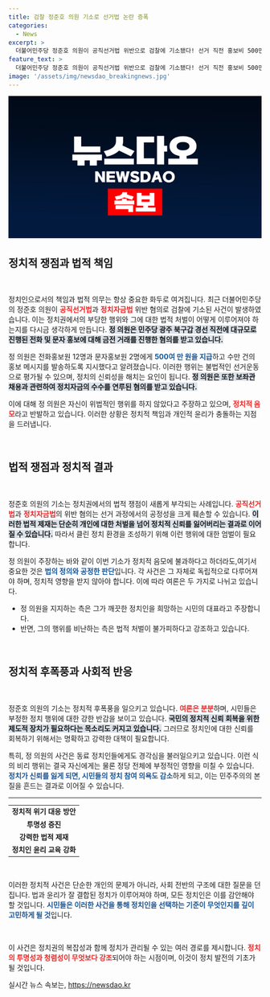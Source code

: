 ```yaml
---
title: 검찰 정준호 의원 기소로 선거법 논란 증폭
categories:
  - News
excerpt: >
  더불어민주당 정준호 의원이 공직선거법 위반으로 검찰에 기소됐다! 선거 직전 홍보비 500만 원과 딸의 보좌관 채용 약속이 논란의 중심으로 떠오르며 정치적 파장이 예상된다. 클릭해서 속속들이 확인하세요!
feature_text: >
  더불어민주당 정준호 의원이 공직선거법 위반으로 검찰에 기소됐다! 선거 직전 홍보비 500만 원과 딸의 보좌관 채용 약속이 논란의 중심으로 떠오르며 정치적 파장이 예상된다. 클릭해서 속속들이 확인하세요!
image: '/assets/img/newsdao_breakingnews.jpg'
---
```


<p><img src="/assets/img/newsdao_breakingnews.jpg" alt="ranknews 속보" /></p>

<h2 data-ke-size="size26">정치적 쟁점과 법적 책임</h2>

<p data-ke-size="size16">&nbsp;</p>

<p>정치인으로서의 책임과 법적 의무는 항상 중요한 화두로 여겨집니다. 최근 더불어민주당의 정준호 의원이 <b><span style="color: #ee2323;">공직선거법</span></b>과 <b><span style="color: #ee2323;">정치자금법</span></b> 위반 혐의로 검찰에 기소된 사건이 발생하였습니다. 이는 정치권에서의 부당한 행위와 그에 대한 법적 처벌이 어떻게 이루어져야 하는지를 다시금 생각하게 만듭니다. <b><span style="background-color: #21538527;">정 의원은 민주당 광주 북구갑 경선 직전에 대규모로 진행된 전화 및 문자 홍보에 대해 금전 거래를 진행한 혐의를 받고 있습니다.</span></b> </p>

<p>정 의원은 전화홍보원 12명과 문자홍보원 2명에게 <b><span style="color: #1a5490;">500여 만 원을 지급</span></b>하고 수만 건의 홍보 메시지를 발송하도록 지시했다고 알려졌습니다. 이러한 행위는 불법적인 선거운동으로 평가될 수 있으며, 정치의 신뢰성을 해치는 요인이 됩니다. <b><span style="background-color: #21538527;">정 의원은 또한 보좌관 채용과 관련하여 정치자금의 수수를 연루된 혐의를 받고 있습니다.</span></b> </p>

<p>이에 대해 정 의원은 자신이 위법적인 행위를 하지 않았다고 주장하고 있으며, <b><span style="color: #ee2323;">정치적 음모</span></b>라고 반발하고 있습니다. 이러한 상황은 정치적 책임과 개인적 윤리가 충돌하는 지점을 드러냅니다. </p>

<p data-ke-size="size16">&nbsp;</p>

<h2 data-ke-size="size26">법적 쟁점과 정치적 결과</h2>

<p data-ke-size="size16">&nbsp;</p>

<p>정준호 의원의 기소는 정치권에서의 법적 쟁점이 새롭게 부각되는 사례입니다. <b><span style="color: #ee2323;">공직선거법</span></b>과 <b><span style="color: #ee2323;">정치자금법</span></b>의 위반 혐의는 선거 과정에서의 공정성을 크게 훼손할 수 있습니다. <b><span style="background-color: #21538527;">이러한 법적 제재는 단순히 개인에 대한 처벌을 넘어 정치적 신뢰를 잃어버리는 결과로 이어질 수 있습니다.</span></b> 따라서 클린 정치 환경을 조성하기 위해 이런 행위에 대한 엄벌이 필요합니다.</p>

<p>정 의원이 주장하는 바와 같이 이번 기소가 정치적 음모에 불과하다고 하더라도,여기서 중요한 것은 <b><span style="color: #1a5490;">법의 정의와 공정한 판단</span></b>입니다. 각 사건은 그 자체로 독립적으로 다루어져야 하며, 정치적 영향을 받지 않아야 합니다. 이에 따라 여론은 두 가지로 나뉘고 있습니다. </p>

<ul>
<li>정 의원을 지지하는 측은 그가 깨끗한 정치인을 희망하는 시민의 대표라고 주장합니다.</li>
<li>반면, 그의 행위를 비난하는 측은 법적 처벌이 불가피하다고 강조하고 있습니다.</li>
</ul>

<p data-ke-size="size16">&nbsp;</p>

<h2 data-ke-size="size26">정치적 후폭풍과 사회적 반응</h2>

<p data-ke-size="size16">&nbsp;</p>

<p>정준호 의원의 기소는 정치적 후폭풍을 일으키고 있습니다. <b><span style="color: #ee2323;">여론은 분분</span></b>하며, 시민들은 부정한 정치 행위에 대한 강한 반감을 보이고 있습니다. <b><span style="background-color: #21538527;">국민의 정치적 신뢰 회복을 위한 제도적 장치가 필요하다는 목소리도 커지고 있습니다.</span></b> 그러므로 정치인에 대한 신뢰를 회복하기 위해서는 명확하고 강력한 대책이 필요합니다.</p>

<p>특히, 정 의원의 사건은 동료 정치인들에게도 경각심을 불러일으키고 있습니다. 이런 식의 비리 행위는 결국 자신에게는 물론 정당 전체에 부정적인 영향을 미칠 수 있습니다. <b><span style="color: #1a5490;">정치가 신뢰를 잃게 되면, 시민들의 정치 참여 의욕도 감소</span></b>하게 되고, 이는 민주주의의 본질을 흔드는 결과로 이어질 수 있습니다. </p>

<hr>

<table>
<tr>
<td style="text-align: center; height: 17px;"><b>정치적 위기 대응 방안</b></td>
</tr>
<tr>
<td style="text-align: center; height: 17px;"><b>투명성 증진</b></td>
</tr>
<tr>
<td style="text-align: center; height: 17px;"><b>강력한 법적 제재</b></td>
</tr>
<tr>
<td style="text-align: center; height: 17px;"><b>정치인 윤리 교육 강화</b></td>
</tr>
</table>

<p data-ke-size="size16">&nbsp;</p>

<p>이러한 정치적 사건은 단순한 개인의 문제가 아니라, 사회 전반의 구조에 대한 질문을 던집니다. 법과 윤리가 잘 결합된 정치가 이루어져야 하며, 모든 정치인은 이를 감안해야 할 것입니다. <b><span style="color: #1a5490;">시민들은 이러한 사건을 통해 정치인을 선택하는 기준이 무엇인지를 깊이 고민하게 될 것</span></b>입니다.</p>

<p data-ke-size="size16">&nbsp;</p>

<p>이 사건은 정치권의 복잡성과 함께 정치가 관리될 수 있는 여러 경로를 제시합니다. <b><span style="color: #ee2323;">정치의 투명성과 청렴성이 무엇보다 강조</span></b>되어야 하는 시점이며, 이것이 정치 발전의 기초가 될 것입니다. </p>
실시간 뉴스 속보는, <a href="https://newsdao.kr" rel="dofollow">https://newsdao.kr</a>


